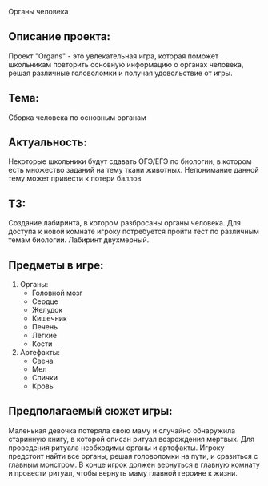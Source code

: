 Органы человека

## Описание проекта:

Проект "Organs" - это увлекательная игра, которая поможет школьникам повторить основную информацию о органах человека,
решая различные головоломки и получая удовольствие от игры.

## Тема:

Сборка человека по основным органам

## Актуальность:

Некоторые школьники будут сдавать ОГЭ/ЕГЭ по биологии, в котором есть множество заданий на тему ткани животных.
Непонимание данной тему может привести к потери баллов

## ТЗ:

Создание лабиринта, в котором разбросаны органы человека. Для доступа к новой комнате игроку потребуется пройти
тест по различным темам биологии. Лабиринт двухмерный.

## Предметы в игре:

1. Органы:
    - Головной мозг
    - Сердце
    - Желудок
    - Кишечник
    - Печень
    - Лёгкие
    - Кости
2. Артефакты:
    - Свеча
    - Мел
    - Спички
    - Кровь

## Предполагаемый сюжет игры:

Маленькая девочка потеряла свою маму и случайно обнаружила старинную книгу, в которой описан ритуал возрождения мертвых.
Для проведения ритуала необходимы органы и артефакты. Игроку предстоит найти все органы, решая головоломки на пути, и
сразиться с главным монстром. В конце игрок должен вернуться в главную комнату и провести ритуал,
чтобы вернуть маму главной героине к жизни.